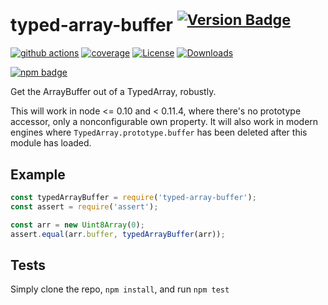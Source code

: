 # typed-array-buffer <sup>[![Version Badge][npm-version-svg]][package-url]</sup>

[![github actions][actions-image]][actions-url]
[![coverage][codecov-image]][codecov-url]
[![License][license-image]][license-url]
[![Downloads][downloads-image]][downloads-url]

[![npm badge][npm-badge-png]][package-url]

Get the ArrayBuffer out of a TypedArray, robustly.

This will work in node <= 0.10 and < 0.11.4, where there's no prototype accessor, only a nonconfigurable own property.
It will also work in modern engines where `TypedArray.prototype.buffer` has been deleted after this module has loaded.

## Example

```js
const typedArrayBuffer = require('typed-array-buffer');
const assert = require('assert');

const arr = new Uint8Array(0);
assert.equal(arr.buffer, typedArrayBuffer(arr));
```

## Tests
Simply clone the repo, `npm install`, and run `npm test`

[package-url]: https://npmjs.org/package/typed-array-buffer
[npm-version-svg]: https://versionbadg.es/inspect-js/typed-array-buffer.svg
[deps-svg]: https://david-dm.org/inspect-js/typed-array-buffer.svg
[deps-url]: https://david-dm.org/inspect-js/typed-array-buffer
[dev-deps-svg]: https://david-dm.org/inspect-js/typed-array-buffer/dev-status.svg
[dev-deps-url]: https://david-dm.org/inspect-js/typed-array-buffer#info=devDependencies
[npm-badge-png]: https://nodei.co/npm/typed-array-buffer.png?downloads=true&stars=true
[license-image]: https://img.shields.io/npm/l/typed-array-buffer.svg
[license-url]: LICENSE
[downloads-image]: https://img.shields.io/npm/dm/typed-array-buffer.svg
[downloads-url]: https://npm-stat.com/charts.html?package=typed-array-buffer
[codecov-image]: https://codecov.io/gh/inspect-js/typed-array-buffer/branch/main/graphs/badge.svg
[codecov-url]: https://app.codecov.io/gh/inspect-js/typed-array-buffer/
[actions-image]: https://img.shields.io/endpoint?url=https://github-actions-badge-u3jn4tfpocch.runkit.sh/inspect-js/typed-array-buffer
[actions-url]: https://github.com/inspect-js/typed-array-buffer/actions
